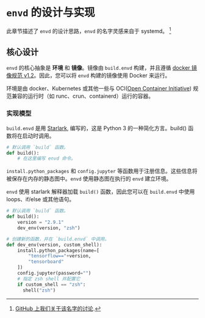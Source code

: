 # `envd` 的设计与实现

此章节描述了 `envd` 的设计思路，`envd` 的名字灵感来自于 systemd。 [^1]

[^1]: [GitHub 上我们关于该名字的讨论](https://github.com/tensorchord/envd/issues/2#issuecomment-1119175904).

## 核心设计

`envd` 的核心抽象是 **环境** 和 **镜像**。镜像由 `build.envd` 构建，并且遵循 [docker 镜像规范 v1.2](https://github.com/moby/moby/blob/master/image/spec/v1.2.md)。因此，您可以将 `envd` 构建的镜像使用 Docker 来运行。

环境是由 docker、Kubernetes 或其他一些与 OCI([Open Container Initiative](https://github.com/opencontainers/runtime-spec)) 规范兼容的运行时（如 runc、crun、containerd）运行的容器。

### 实现模型

`build.envd` 是用 [Starlark](https://github.com/bazelbuild/starlark), 编写的，这是 Python 3 的一种简化方言。build() 函数将在启动时调用。

<custom-title title="build.envd">

```python
# 默认调用 `build` 函数。
def build():
    # 在这里编写 envd 命令。
```

</custom-title>

`install.python_packages` 和 `config.jupyter` 等函数用于注册信息。这些信息将被保存在内存的静态图中。`envd` 使用静态图在执行的 `envd` 建立环境。

`envd` 使用 starlark 解释器加载 `build()` 函数，因此您可以在 `build.envd` 中使用 loops、if/else 或其他语句。

<custom-title title="build.envd">

```python 
# 默认调用 `build` 函数。
def build():
    version = "2.9.1"
    dev_env(version, "zsh")

# 创建新的函数，并在 `build.envd` 中调用。
def dev_env(version, custom_shell):
    install.python_packages(name=[
        "tensorflow=="+version,
        "tensorboard"
    ])
    config.jupyter(password="")
    # 指定 zsh shell 并配置它
    if custom_shell == "zsh":
      shell("zsh")
```

</custom-title>
